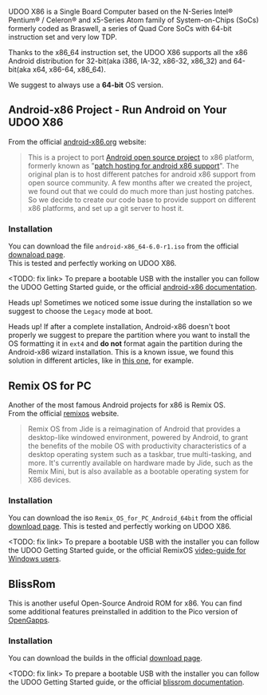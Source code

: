 UDOO X86 is a Single Board Computer based on the N-Series Intel® Pentium® / Celeron® and x5-Series Atom family of System-on-Chips (SoCs) formerly coded as Braswell, a series of Quad Core SoCs with 64-bit instruction set and very low TDP.

Thanks to the x86_64 instruction set, the UDOO X86 supports all the x86 Android distribution for 32-bit(aka i386, IA-32, x86-32, x86_32) and 64-bit(aka x64, x86-64, x86_64).  

We suggest to always use a **64-bit** OS version.

## Android-x86 Project - Run Android on Your UDOO X86

From the official [android-x86.org](http://www.android-x86.org/) website:

> This is a project to port [Android open source project](http://source.android.com/) to x86 platform, formerly known as "[patch hosting for android x86 support](http://code.google.com/p/patch-hosting-for-android-x86-support/)". The original plan is to host different patches for android x86 support from open source community. A few months after we created the project, we found out that we could do much more than just hosting patches. So we decide to create our code base to provide support on different x86 platforms, and set up a git server to host it.

### Installation

You can download the file `android-x86_64-6.0-r1.iso` from the official [downaload page](http://www.android-x86.org/download).  
This is tested and perfectly working on UDOO X86.

<TODO: fix link>
To prepare a bootable USB with the installer you can follow the UDOO Getting Started guide, or the official [android-x86 documentation](http://www.android-x86.org/documents/installhowto).  

<span class="label label-warning">Heads up!</span> Sometimes we noticed some issue during the installation so we suggest to choose the `Legacy` mode at boot.

<span class="label label-warning">Heads up!</span> If after a complete installation, Android-x86 doesn't boot properly we suggest to prepare the partition where you want to install the OS formatting it in `ext4` and **do not** format again the partition during the Android-x86 wizard installation. This is a known issue, we found this solution in different articles, like in [this one](https://techposts.org/install-android-6-marshmallow-laptop-pc/), for example.


## Remix OS for PC

Another of the most famous Android projects for x86 is Remix OS.  
From the official [remixos](http://www.jide.com/remixos-for-pc) website.

> Remix OS from Jide is a reimagination of Android that provides a desktop-like windowed environment, powered by Android, to grant the benefits of the mobile OS with productivity characteristics of a desktop operating system such as a taskbar, true multi-tasking, and more. It's currently available on hardware made by Jide, such as the Remix Mini, but is also available as a bootable operating system for X86 devices.

### Installation

You can download the iso `Remix_OS_for_PC_Android_64bit` from the official [download page](http://www.jide.com/remixos-for-pc#downloadNow).
This is tested and perfectly working on UDOO X86.

<TODO: fix link>
To prepare a bootable USB with the installer you can follow the UDOO Getting Started guide, or the official RemixOS [video-guide for Windows users](https://www.youtube.com/watch?v=At7_g9ZXu8s).

## BlissRom

This is another useful Open-Source Android ROM for x86. You can find some additional features preinstalled in addition to the Pico version of [OpenGapps](https://github.com/opengapps/).

### Installation

You can download the builds in the official [download page](http://blissroms.com/downloads/devices.html).

<TODO: fix link>
To prepare a bootable USB with the installer you can follow the UDOO Getting Started guide, or the official [blissrom documentation](http://blissroms.com/downloads/bliss-x86-install-instructions).

